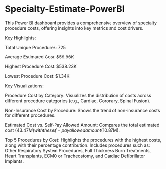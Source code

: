 # Specialty-Estimate-PowerBI

This Power BI dashboard provides a comprehensive overview of specialty procedure costs, offering insights into key metrics and cost drivers.



Key Highlights:

Total Unique Procedures: 725

Average Estimated Cost: $59.96K

Highest Procedure Cost: $538.23K

Lowest Procedure Cost: $1.34K

Key Visualizations:

Procedure Cost by Category: Visualizes the distribution of costs across different procedure categories (e.g., Cardiac, Coronary, Spinal Fusion).

Non-Insurance Cost by Procedure: Shows the trend of non-insurance costs for different procedures.

Estimated Cost vs. Self-Pay Allowed Amount: Compares the total estimated cost ($43.47M) with the self-pay allowed amount ($10.87M).

Top 5 Procedures by Cost: Highlights the procedures with the highest costs, along with their percentage contribution. Includes procedures such as: Other Respiratory System Procedures, Full Thickness Burn Treatments, Heart Transplants, ECMO or Tracheostomy, and Cardiac Defibrillator Implants.
